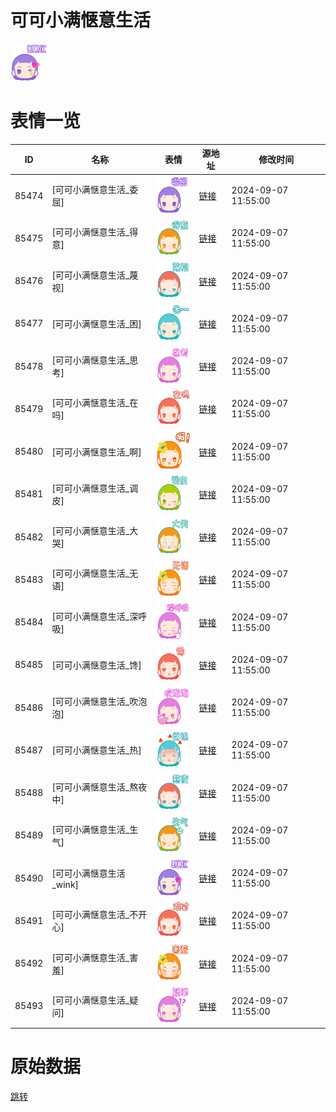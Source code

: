 # 可可小满惬意生活

<img src="./cover.png" height="60" alt="cover" />

# 表情一览

|ID|名称|表情|源地址|修改时间|
|----|----|----|----|----|
|85474|[可可小满惬意生活_委屈]|<img src="./pic/085474_%5B可可小满惬意生活_委屈%5D.png" height="60" alt="委屈"/>|[链接](https://i0.hdslb.com/bfs/garb/15c340712b1d46fdfbb582ebef52a0fb73ff12a5.png)|2024-09-07 11:55:00|
|85475|[可可小满惬意生活_得意]|<img src="./pic/085475_%5B可可小满惬意生活_得意%5D.png" height="60" alt="得意"/>|[链接](https://i0.hdslb.com/bfs/garb/8818b50172c6625d4ab18f75a9cdbabb63eda046.png)|2024-09-07 11:55:00|
|85476|[可可小满惬意生活_蔑视]|<img src="./pic/085476_%5B可可小满惬意生活_蔑视%5D.png" height="60" alt="蔑视"/>|[链接](https://i0.hdslb.com/bfs/garb/c27bfcce685ccccf1d38bd9237e69b42c489c305.png)|2024-09-07 11:55:00|
|85477|[可可小满惬意生活_困]|<img src="./pic/085477_%5B可可小满惬意生活_困%5D.png" height="60" alt="困"/>|[链接](https://i0.hdslb.com/bfs/garb/1493f023dd8676c91919160abd19a010fdc5182b.png)|2024-09-07 11:55:00|
|85478|[可可小满惬意生活_思考]|<img src="./pic/085478_%5B可可小满惬意生活_思考%5D.png" height="60" alt="思考"/>|[链接](https://i0.hdslb.com/bfs/garb/18524ac815ba994727f8bf38110a1be2bbbc3713.png)|2024-09-07 11:55:00|
|85479|[可可小满惬意生活_在吗]|<img src="./pic/085479_%5B可可小满惬意生活_在吗%5D.png" height="60" alt="在吗"/>|[链接](https://i0.hdslb.com/bfs/garb/a70ef71a92667cb004f2ec01c6af7d51f60f6da1.png)|2024-09-07 11:55:00|
|85480|[可可小满惬意生活_啊]|<img src="./pic/085480_%5B可可小满惬意生活_啊%5D.png" height="60" alt="啊"/>|[链接](https://i0.hdslb.com/bfs/garb/cd42a9adbff128e3a356c792a2d5b5a96a588882.png)|2024-09-07 11:55:00|
|85481|[可可小满惬意生活_调皮]|<img src="./pic/085481_%5B可可小满惬意生活_调皮%5D.png" height="60" alt="调皮"/>|[链接](https://i0.hdslb.com/bfs/garb/a3dce891fdb463c71ebae5cd2daf64fc517ba859.png)|2024-09-07 11:55:00|
|85482|[可可小满惬意生活_大哭]|<img src="./pic/085482_%5B可可小满惬意生活_大哭%5D.png" height="60" alt="大哭"/>|[链接](https://i0.hdslb.com/bfs/garb/9cc68dca3caa19fd59b57f36a5417a89bd44e9ea.png)|2024-09-07 11:55:00|
|85483|[可可小满惬意生活_无语]|<img src="./pic/085483_%5B可可小满惬意生活_无语%5D.png" height="60" alt="无语"/>|[链接](https://i0.hdslb.com/bfs/garb/cda03619d20153ca67fcecc594aba67220fafc36.png)|2024-09-07 11:55:00|
|85484|[可可小满惬意生活_深呼吸]|<img src="./pic/085484_%5B可可小满惬意生活_深呼吸%5D.png" height="60" alt="深呼吸"/>|[链接](https://i0.hdslb.com/bfs/garb/5f31fd55202daed43c1090d926e1d43f472c9815.png)|2024-09-07 11:55:00|
|85485|[可可小满惬意生活_馋]|<img src="./pic/085485_%5B可可小满惬意生活_馋%5D.png" height="60" alt="馋"/>|[链接](https://i0.hdslb.com/bfs/garb/ad6d3a6893b50095621d105839b5eb3f4bc7a8b8.png)|2024-09-07 11:55:00|
|85486|[可可小满惬意生活_吹泡泡]|<img src="./pic/085486_%5B可可小满惬意生活_吹泡泡%5D.png" height="60" alt="吹泡泡"/>|[链接](https://i0.hdslb.com/bfs/garb/e1df3846f3456ee9a914555552c19a2517ea58d3.png)|2024-09-07 11:55:00|
|85487|[可可小满惬意生活_热]|<img src="./pic/085487_%5B可可小满惬意生活_热%5D.png" height="60" alt="热"/>|[链接](https://i0.hdslb.com/bfs/garb/29b0aeb7d3b8a22ed5759e9b5ef001943355ac79.png)|2024-09-07 11:55:00|
|85488|[可可小满惬意生活_熬夜中]|<img src="./pic/085488_%5B可可小满惬意生活_熬夜中%5D.png" height="60" alt="熬夜中"/>|[链接](https://i0.hdslb.com/bfs/garb/ef5a2d74a771099035c736354316e08923c5aa1d.png)|2024-09-07 11:55:00|
|85489|[可可小满惬意生活_生气]|<img src="./pic/085489_%5B可可小满惬意生活_生气%5D.png" height="60" alt="生气"/>|[链接](https://i0.hdslb.com/bfs/garb/f2c29b4a9e8789aadcd3e8b35099f1681961fd01.png)|2024-09-07 11:55:00|
|85490|[可可小满惬意生活_wink]|<img src="./pic/085490_%5B可可小满惬意生活_wink%5D.png" height="60" alt="wink"/>|[链接](https://i0.hdslb.com/bfs/garb/59fbb4909df312670be94665908d6c41c2886e87.png)|2024-09-07 11:55:00|
|85491|[可可小满惬意生活_不开心]|<img src="./pic/085491_%5B可可小满惬意生活_不开心%5D.png" height="60" alt="不开心"/>|[链接](https://i0.hdslb.com/bfs/garb/d9827b40c296f9ff3aecf11449d5c6ec53fbe6e6.png)|2024-09-07 11:55:00|
|85492|[可可小满惬意生活_害羞]|<img src="./pic/085492_%5B可可小满惬意生活_害羞%5D.png" height="60" alt="害羞"/>|[链接](https://i0.hdslb.com/bfs/garb/320aef641b4d6eda25fb1073a67e0abe1080de1c.png)|2024-09-07 11:55:00|
|85493|[可可小满惬意生活_疑问]|<img src="./pic/085493_%5B可可小满惬意生活_疑问%5D.png" height="60" alt="疑问"/>|[链接](https://i0.hdslb.com/bfs/garb/ea7de1dababf9a7948bcaedc0dc2e0f1949ba871.png)|2024-09-07 11:55:00|

# 原始数据

[跳转](./raw.json)

